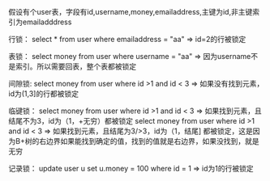 假设有个user表，字段有id,username,money,emailaddress,主键为id,非主键索引为emailadddress

行锁：
select * from user where emailaddress = "aa" => id=2的行被锁定

表锁：
select money from user where username = "aa" => 因为username不是索引。所以需要回表，整个表都被锁定

间隙锁:
select money from user where id >1 and id < 3 => 如果没有找到元素，id为(1,3]的行都被锁定

临键锁：
select money from user where id >1 and id < 3 => 如果找到元素，且结尾不为3，id为（1，+无穷）都被锁定
select money from user where id >1 and id < 3 => 如果找到元素，且结尾为3/>3，id为（1，结尾] 都被锁定，这是因为B+树的右边界如果能找到确定的值，找到的值就是右边界，如果没找到，就是无穷

记录锁：
update user u set u.money = 100 where id = 1 => id为1的行被锁定
